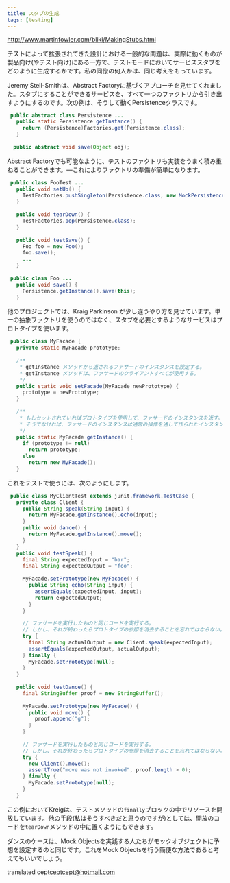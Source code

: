 ```yaml
---
title: スタブの生成
tags: [testing]
---
```


http://www.martinfowler.com/bliki/MakingStubs.html

テストによって拡張されてきた設計における一般的な問題は、実際に動くものが製品向け(やテスト向け)にある一方で、テストモードにおいてサービススタブをどのように生成するかです。私の同僚の何人かは、同じ考えをもっています。

Jeremy Stell-Smithは、Abstract Factoryに基づくアプローチを見せてくれました。スタブにすることができるサービスを、すべて一つのファクトリから引き出すようにするのです。次の例は、そうして動くPersistenceクラスです。

```java
 public abstract class Persistence ...
   public static Persistence getInstance() {
     return (Persistence)Factories.get(Persistence.class);
   }
 
  public abstract void save(Object obj);
```

Abstract Factoryでも可能なように、テストのファクトリも実装をうまく積み重ねることができます。—これによりファクトリの準備が簡単になります。

```java
 public class FooTest ...
   public void setUp() {
     TestFactories.pushSingleton(Persistence.class, new MockPersistence());
   }
 
   public void tearDown() {
     TestFactories.pop(Persistence.class);
   }
 
   public void testSave() {
     Foo foo = new Foo();
     foo.save();
     ...
   }
 
 public class Foo ...
   public void save() {
     Persistence.getInstance().save(this);
   }
```

他のプロジェクトでは、Kraig Parkinson が少し違うやり方を見せています。単一の抽象ファクトリを使うのではなく、スタブを必要とするようなサービスはプロトタイプを使います。

```java
 public class MyFacade {
   private static MyFacade prototype;
   
   /**
    * getInstance メソッドから返されるファサードのインスタンスを設定する。
    * getInstance メソッドは、ファサードのクライアントすべてが使用する。
    */
   public static void setFacade(MyFacade newPrototype) {
     prototype = newPrototype;
   }
   
   /**
    * もしセットされていればプロトタイプを使用して、ファサードのインスタンスを返す。
    * そうでなければ、ファサードのインスタンスは通常の操作を通して作られたインスタンスを返す。
    */
   public static MyFacade getInstance() {
     if (prototype != null)
       return prototype;
     else
       return new MyFacade();
   }
```

これをテストで使うには、次のようにします。

```java
 public class MyClientTest extends junit.framework.TestCase {
   private class Client {
     public String speak(String input) {
       return MyFacade.getInstance().echo(input);
     }
     public void dance() {
       return MyFacade.getInstance().move();
     } 
   }
   public void testSpeak() {
     final String expectedInput = "bar";
     final String expectedOutput = "foo";
     
     MyFacade.setPrototype(new MyFacade() {
       public String echo(String input) {
         assertEquals(expectedInput, input);
         return expectedOutput;
       }
     }
 
     // ファサードを実行したものと同じコードを実行する。
     // しかし、それが終わったらプロトタイプの参照を消去することを忘れてはならない。
     try {
       final String actualOutput = new Client.speak(expectedInput);
       assertEquals(expectedOutput, actualOutput);
     } finally {
       MyFacade.setPrototype(null);
     }
   }
 
   public void testDance() {
     final StringBuffer proof = new StringBuffer();
     
     MyFacade.setPrototype(new MyFacade() {
       public void move() {
         proof.append("g");
       }
     }
 
     // ファサードを実行したものと同じコードを実行する。
     // しかし、それが終わったらプロトタイプの参照を消去することを忘れてはならない。
     try {
       new Client().move();
       assertTrue("move was not invoked", proof.length > 0);
     } finally {
       MyFacade.setPrototype(null);
     }
   }
```

この例においてKreigは、テストメソッドの``finally``ブロックの中でリソースを開放しています。他の手段(私はそうすべきだと思うのですが)としては、開放のコードを``tearDown``メソッドの中に置くようにもできます。

ダンスのケースは、Mock Objectsを実践する人たちがモックオブジェクトに予想を設定するのと同じです。これをMock Objectsを行う簡便な方法であると考えてもいいでしょう。


translated cept<ceptcept@hotmail.com>
